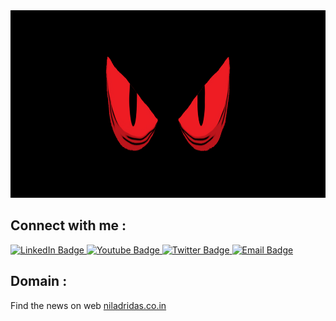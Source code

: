 <div align="center">
  <img src="https://github.com/niladrridas/niladrridas/blob/main/20240309_0546121.gif" width="600" height="300"/>
</div>

## Connect with me :
<div id="badges">
  <a href="https://in.linkedin.com/in/niladrridas">
    <img src="https://img.shields.io/badge/LinkedIn-blue?style=for-the-badge&logo=linkedin&logoColor=white" alt="LinkedIn Badge"/>
  </a>
  <a href="https://youtube.com/@niladrridas">
    <img src="https://img.shields.io/badge/YouTube-red?style=for-the-badge&logo=youtube&logoColor=white" alt="Youtube Badge"/>
  </a>
  <a href="https://x.com/niladrridas">
    <img src="https://img.shields.io/badge/Twitter-blue?style=for-the-badge&logo=twitter&logoColor=white" alt="Twitter Badge"/>
  </a>
  <a href="mailto:niladri.das@lpu.in">
    <img src="https://img.shields.io/badge/Email-orange?style=for-the-badge&logo=gmail&logoColor=white" alt="Email Badge"/>
  </a>
</div>

## Domain :

Find the news on web [niladridas.co.in](https://niladridas.co.in)
